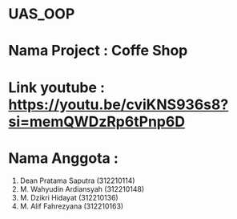 # UAS_OOP
# Nama Project : Coffe Shop
# Link youtube : https://youtu.be/cviKNS936s8?si=memQWDzRp6tPnp6D
# Nama Anggota :
1. Dean Pratama Saputra (312210114)
2. M. Wahyudin Ardiansyah (312210148)
3. M. Dzikri Hidayat (312210136)
4. M. Alif Fahrezyana (312210163)
